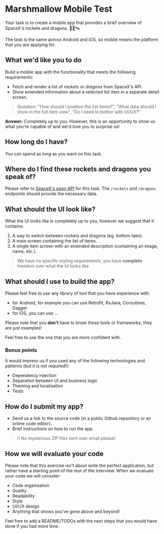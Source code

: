 # Marshmallow Mobile Test

Your task is to create a mobile app that provides a brief overview of SpaceX's rockets and dragons. 📱🚀🛰

The task is the same across Android and iOS, so mobile means the platform that you are applying for.

## What we'd like you to do

Build a mobile app with the functionality that meets the following requirements:

- Fetch and render a list of _rockets_ or _dragons_ from SpaceX's API.
- Show extended information about a selected list item in a separate detail screen.

> Question: "How should I position the list items?", "What data should I show in the full item view", "Do I need to bother with UI/UX?"

**Answer:** Completely up to you. However, this is an opportunity to show us what you're capable of and we'd love you to surprise us!

## How long do I have?

You can spend as long as you want on this task.

## Where do I find these rockets and dragons you speak of?

Please refer to [SpaceX's open API](https://github.com/r-spacex/SpaceX-API/tree/master/docs/v4) for this task. The `/rockets` and `/dragons` endpoints should provide the necessary data.

## What should the UI look like?

What the UI looks like is completely up to you, however we suggest that it contains:

1. A way to switch between rockets and dragons (eg. bottom tabs).
2. A main screen containing the list of items.
3. A single item screen with an extended description (containing an image, name, etc.).

> We have no specific styling requirements, you have **complete** freedom over what the UI looks like

## What should I use to build the app?

Please feel free to use any library of tool that you have experience with:

- for Android, for example you can use Retrofit, RxJava, Coroutines, Dagger
- for iOS, you can use ...

Please note that you **don't** have to know those tools or frameworks, they are just examples! 

Feel free to use the one that you are more confident with.

### Bonus points

It would impress us if you used any of the following technologies and patterns (but it is not required!):

- Dependency injection
- Separation between UI and business logic
-  Theming and localisation
- Tests

## How do I submit my app?

- Send us a link to the source code (in a public Github repository or an online code editor).
- Brief instructions on how to run the app.

> !! No mysterious ZIP files sent over email please!

## How we will evaluate your code
Please note that this exercise isn't about write the perfect application, but rather have a starting point of the rest of the interview.
When we evaluate your code we will consider:

- Code organisation
- Quality
- Readability
- Style
- UI/UX design
- Anything that shows you've gone above and beyond!

Feel free to add a README/TODOs with the next steps that you would have done if you had more time.
